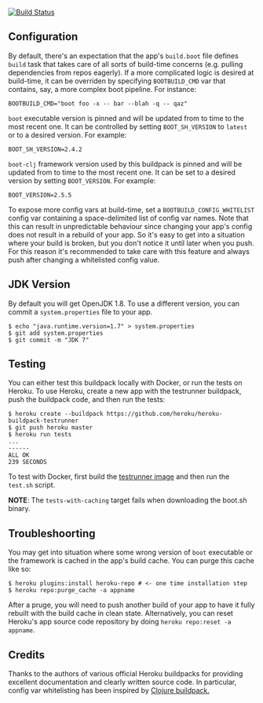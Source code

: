[![Build Status](https://travis-ci.org/upworthy/heroku-buildpack-boot.png)](https://travis-ci.org/upworthy/heroku-buildpack-boot)

## Configuration

By default, there's an expectation that the app's `build.boot`
file defines `build` task that takes care of all sorts of build-time
concerns (e.g. pulling dependencies from repos eagerly). If a more
complicated logic is desired at build-time, it can be overriden by
specifying `BOOTBUILD_CMD` var that contains, say, a more complex boot
pipeline. For instance:

    BOOTBUILD_CMD="boot foo -x -- bar --blah -q -- qaz"

`boot` executable version is pinned and will be updated from to time
to the most recent one. It can be controlled by setting `BOOT_SH_VERSION`
to `latest` or to a desired version. For example:

    BOOT_SH_VERSION=2.4.2

`boot-clj` framework version used by this buildpack is pinned and
will be updated from to time to the most recent one. It can be set
to a desired version by setting `BOOT_VERSION`. For example:

    BOOT_VERSION=2.5.5

To expose more config vars at build-time, set a
`BOOTBUILD_CONFIG_WHITELIST` config var containing a space-delimited
list of config var names. Note that this can result in unpredictable
behaviour since changing your app's config does not result in a
rebuild of your app. So it's easy to get into a situation where your
build is broken, but you don't notice it until later when you
push. For this reason it's recommended to take care with this feature
and always push after changing a whitelisted config value.

## JDK Version

By default you will get OpenJDK 1.8. To use a different version, you
can commit a `system.properties` file to your app.

```sh-session
$ echo "java.runtime.version=1.7" > system.properties
$ git add system.properties
$ git commit -m "JDK 7"
```

## Testing

You can either test this buildpack locally with Docker, or run the tests on
Heroku. To use Heroku, create a new app with the testrunner buildpack, push the
buildpack code, and then run the tests:

```
$ heroku create --buildpack https://github.com/heroku/heroku-buildpack-testrunner
$ git push heroku master
$ heroku run tests
...
------
ALL OK
239 SECONDS
```

To test with Docker, first build the [testrunner image](https://github.com/heroku/heroku-buildpack-testrunner)
and then run the `test.sh` script.

**NOTE**: The `tests-with-caching` target fails when downloading the boot.sh binary.

## Troubleshoorting

You may get into situation where some wrong version of `boot` executable or the framework
is cached in the app's build cache. You can purge this cache like so:

    $ heroku plugins:install heroku-repo # <- one time installation step
    $ heroku repo:purge_cache -a appname

After a pruge, you will need to push another build of your app to have it fully
rebuilt with the build cache in clean state. Alternatively, you can reset Heroku's
app source code repository by doing `heroku repo:reset -a appname`.

## Credits

Thanks to the authors of various official Heroku buildpacks for
providing excellent documentation and clearly written source code. In
particular, config var whitelisting has been inspired by
[Clojure buildpack.][1]

[1]: https://github.com/heroku/heroku-buildpack-clojure#configuration
